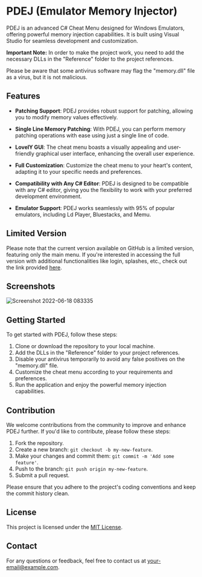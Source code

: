 # PDEJ (Emulator Memory Injector)

PDEJ is an advanced C# Cheat Menu designed for Windows Emulators, offering powerful memory injection capabilities. It is built using Visual Studio for seamless development and customization.

**Important Note:**
In order to make the project work, you need to add the necessary DLLs in the "Reference" folder to the project references.

Please be aware that some antivirus software may flag the "memory.dll" file as a virus, but it is not malicious.

## Features

- **Patching Support**: PDEJ provides robust support for patching, allowing you to modify memory values effectively.

- **Single Line Memory Patching**: With PDEJ, you can perform memory patching operations with ease using just a single line of code.

- **LovelY GUI**: The cheat menu boasts a visually appealing and user-friendly graphical user interface, enhancing the overall user experience.

- **Full Customization**: Customize the cheat menu to your heart's content, adapting it to your specific needs and preferences.

- **Compatibility with Any C# Editor**: PDEJ is designed to be compatible with any C# editor, giving you the flexibility to work with your preferred development environment.

- **Emulator Support**: PDEJ works seamlessly with 95% of popular emulators, including Ld Player, Bluestacks, and Memu.

## Limited Version

Please note that the current version available on GitHub is a limited version, featuring only the main menu. If you're interested in accessing the full version with additional functionalities like login, splashes, etc., check out the link provided [here](link-to-full-version).

## Screenshots

![Screenshot 2022-06-18 083335](https://user-images.githubusercontent.com/75931958/174420242-5a8f1aa8-c2e2-4a65-a7c7-7096f8fec5e7.png)

## Getting Started

To get started with PDEJ, follow these steps:

1. Clone or download the repository to your local machine.
2. Add the DLLs in the "Reference" folder to your project references.
3. Disable your antivirus temporarily to avoid any false positives on the "memory.dll" file.
4. Customize the cheat menu according to your requirements and preferences.
5. Run the application and enjoy the powerful memory injection capabilities.

## Contribution

We welcome contributions from the community to improve and enhance PDEJ further. If you'd like to contribute, please follow these steps:

1. Fork the repository.
2. Create a new branch: `git checkout -b my-new-feature`.
3. Make your changes and commit them: `git commit -m 'Add some feature'`.
4. Push to the branch: `git push origin my-new-feature`.
5. Submit a pull request.

Please ensure that you adhere to the project's coding conventions and keep the commit history clean.

## License

This project is licensed under the [MIT License](LICENSE).

## Contact

For any questions or feedback, feel free to contact us at [your-email@example.com](mailto:your-email@example.com).


